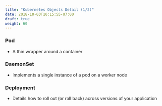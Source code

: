 ```yaml
---
title: "Kubernetes Objects Detail (1/2)"
date: 2018-10-03T10:15:55-07:00
draft: true
weight: 60
---
```


### Pod
* A thin wrapper around a container

### DaemonSet

* Implements a single instance of a pod on a worker node

### Deployment
* Details how to roll out (or roll back) across versions of your application
